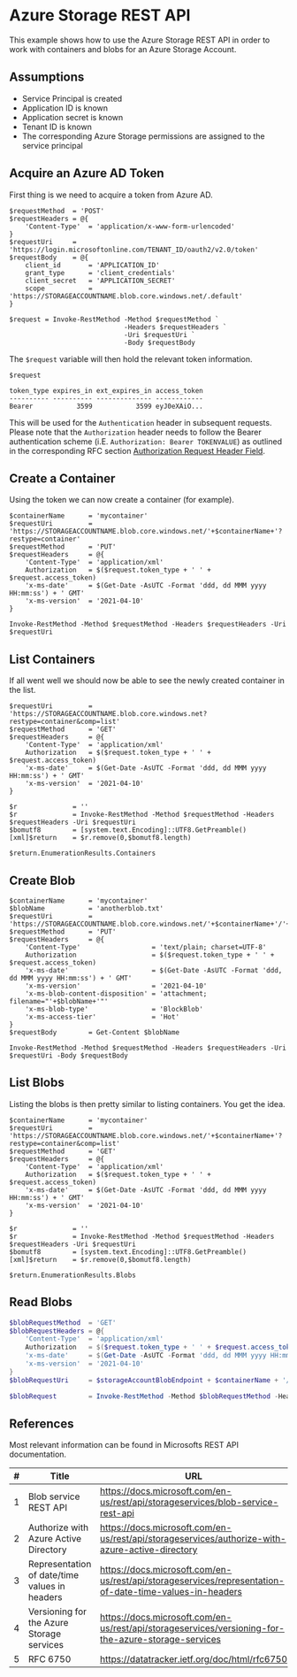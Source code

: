 # Azure Storage REST API

This example shows how to use the Azure Storage REST API in order to work with containers and blobs for an Azure Storage Account.

## Assumptions

- Service Principal is created
- Application ID is known
- Application secret is known
- Tenant ID is known
- The corresponding Azure Storage permissions are assigned to the service principal

## Acquire an Azure AD Token

First thing is we need to acquire a token from Azure AD.

```azurepowershell
$requestMethod  = 'POST'
$requestHeaders = @{
    'Content-Type'  = 'application/x-www-form-urlencoded'
}
$requestUri     = 'https://login.microsoftonline.com/TENANT_ID/oauth2/v2.0/token'
$requestBody    = @{
    client_id       = 'APPLICATION_ID'
    grant_type      = 'client_credentials'
    client_secret   = 'APPLICATION_SECRET'
    scope           = 'https://STORAGEACCOUNTNAME.blob.core.windows.net/.default'
}

$request = Invoke-RestMethod -Method $requestMethod `
                             -Headers $requestHeaders `
                             -Uri $requestUri `
                             -Body $requestBody
```

The `$request` variable will then hold the relevant token information.

```azurepowershell
$request

token_type expires_in ext_expires_in access_token
---------- ---------- -------------- ------------
Bearer           3599           3599 eyJ0eXAiO...
```

This will be used for the `Authentication` header in subsequent requests. Please note that the `Authorization` header needs to follow the Bearer authentication scheme (i.E. `Authorization: Bearer TOKENVALUE`) as outlined in the corresponding RFC section [Authorization Request Header Field](https://datatracker.ietf.org/doc/html/rfc6750#section-2.1).

## Create a Container

Using the token we can now create a container (for example).

```azurepowershell
$containerName      = 'mycontainer'
$requestUri         = 'https://STORAGEACCOUNTNAME.blob.core.windows.net/'+$containerName+'?restype=container'
$requestMethod      = 'PUT'
$requestHeaders     = @{
    'Content-Type'  = 'application/xml'
    Authorization   = $($request.token_type + ' ' + $request.access_token)
    'x-ms-date'     = $(Get-Date -AsUTC -Format 'ddd, dd MMM yyyy HH:mm:ss') + ' GMT'
    'x-ms-version'  = '2021-04-10'
}

Invoke-RestMethod -Method $requestMethod -Headers $requestHeaders -Uri $requestUri
```

## List Containers

If all went well we should now be able to see the newly created container in the list.

```azurepowershell
$requestUri         = 'https://STORAGEACCOUNTNAME.blob.core.windows.net?restype=container&comp=list'
$requestMethod      = 'GET'
$requestHeaders     = @{
    'Content-Type'  = 'application/xml'
    Authorization   = $($request.token_type + ' ' + $request.access_token)
    'x-ms-date'     = $(Get-Date -AsUTC -Format 'ddd, dd MMM yyyy HH:mm:ss') + ' GMT'
    'x-ms-version'  = '2021-04-10'
}

$r              = ''
$r              = Invoke-RestMethod -Method $requestMethod -Headers $requestHeaders -Uri $requestUri
$bomutf8        = [system.text.Encoding]::UTF8.GetPreamble()
[xml]$return    = $r.remove(0,$bomutf8.length)

$return.EnumerationResults.Containers
```

## Create Blob

```azurepowershell
$containerName      = 'mycontainer'
$blobName           = 'anotherblob.txt'
$requestUri         = 'https://STORAGEACCOUNTNAME.blob.core.windows.net/'+$containerName+'/'+$blobName
$requestMethod      = 'PUT'
$requestHeaders     = @{
    'Content-Type'                  = 'text/plain; charset=UTF-8'
    Authorization                   = $($request.token_type + ' ' + $request.access_token)
    'x-ms-date'                     = $(Get-Date -AsUTC -Format 'ddd, dd MMM yyyy HH:mm:ss') + ' GMT'
    'x-ms-version'                  = '2021-04-10'
    'x-ms-blob-content-disposition' = 'attachment; filename="'+$blobName+'"'
    'x-ms-blob-type'                = 'BlockBlob'
    'x-ms-access-tier'              = 'Hot'
}
$requestBody        = Get-Content $blobName

Invoke-RestMethod -Method $requestMethod -Headers $requestHeaders -Uri $requestUri -Body $requestBody
```

## List Blobs

Listing the blobs is then pretty similar to listing containers. You get the idea.

```azurepowershell
$containerName      = 'mycontainer'
$requestUri         = 'https://STORAGEACCOUNTNAME.blob.core.windows.net/'+$containerName+'?restype=container&comp=list'
$requestMethod      = 'GET'
$requestHeaders     = @{
    'Content-Type'  = 'application/xml'
    Authorization   = $($request.token_type + ' ' + $request.access_token)
    'x-ms-date'     = $(Get-Date -AsUTC -Format 'ddd, dd MMM yyyy HH:mm:ss') + ' GMT'
    'x-ms-version'  = '2021-04-10'
}

$r              = ''
$r              = Invoke-RestMethod -Method $requestMethod -Headers $requestHeaders -Uri $requestUri
$bomutf8        = [system.text.Encoding]::UTF8.GetPreamble()
[xml]$return    = $r.remove(0,$bomutf8.length)

$return.EnumerationResults.Blobs
```

## Read Blobs

```powershell
$blobRequestMethod  = 'GET'
$blobRequestHeaders = @{
    'Content-Type'  = 'application/xml'
    Authorization   = $($request.token_type + ' ' + $request.access_token)
    'x-ms-date'     = $(Get-Date -AsUTC -Format 'ddd, dd MMM yyyy HH:mm:ss') + ' GMT'
    'x-ms-version'  = '2021-04-10'
}
$blobRequestUri     = $storageAccountBlobEndpoint + $containerName + '/' + $blobName

$blobRequest        = Invoke-RestMethod -Method $blobRequestMethod -Headers $blobRequestHeaders -Uri $blobRequestUri
```

## References

Most relevant information can be found in Microsofts REST API documentation.

|  #  | Title | URL |
| --- |  ---  | --- |
| 1 | Blob service REST API | https://docs.microsoft.com/en-us/rest/api/storageservices/blob-service-rest-api |
| 2 | Authorize with Azure Active Directory | https://docs.microsoft.com/en-us/rest/api/storageservices/authorize-with-azure-active-directory | 
| 3 | Representation of date/time values in headers | https://docs.microsoft.com/en-us/rest/api/storageservices/representation-of-date-time-values-in-headers |
| 4 | Versioning for the Azure Storage services | https://docs.microsoft.com/en-us/rest/api/storageservices/versioning-for-the-azure-storage-services |
| 5 | RFC 6750 | https://datatracker.ietf.org/doc/html/rfc6750 |  
